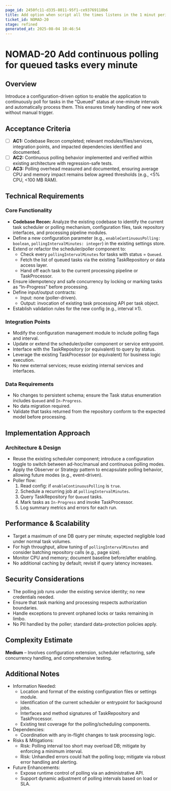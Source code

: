 ```yaml
---
page_id: 2450fc11-d335-8011-95f1-ce93769118b6
title: Add option when script all the times listens in the 1 minut periods if there any tasks to process
ticket_id: NOMAD-20
stage: refined
generated_at: 2025-08-04 10:46:54
---
```


# NOMAD-20 Add continuous polling for queued tasks every minute

## Overview
Introduce a configuration-driven option to enable the application to continuously poll for tasks in the “Queued” status at one-minute intervals and automatically process them. This ensures timely handling of new work without manual trigger.

## Acceptance Criteria
- [ ] **AC1:** Codebase Recon completed; relevant modules/files/services, integration points, and impacted dependencies identified and documented.
- [ ] **AC2:** Continuous polling behavior implemented and verified within existing architecture with regression-safe tests.
- [ ] **AC3:** Polling overhead measured and documented, ensuring average CPU and memory impact remains below agreed thresholds (e.g., <5% CPU, <100 MB RAM).

## Technical Requirements

### Core Functionality
- **Codebase Recon:** Analyze the existing codebase to identify the current task scheduler or polling mechanism, configuration files, task repository interfaces, and processing pipeline modules.
- Define a new configuration parameter (e.g., `enableContinuousPolling: boolean`, `pollingIntervalMinutes: integer`) in the existing settings store.
- Extend or refactor the scheduler/poller component to:
  - Check every `pollingIntervalMinutes` for tasks with status = `Queued`.
  - Fetch the list of queued tasks via the existing TaskRepository or data access layer.
  - Hand off each task to the current processing pipeline or TaskProcessor.
- Ensure idempotency and safe concurrency by locking or marking tasks as “In-Progress” before processing.
- Define input/output contracts:
  - Input: none (poller-driven).
  - Output: invocation of existing task processing API per task object.
- Establish validation rules for the new config (e.g., interval ≥1).

### Integration Points
- Modify the configuration management module to include polling flags and interval.
- Update or extend the scheduler/poller component or service entrypoint.
- Interface with the TaskRepository (or equivalent) to query by status.
- Leverage the existing TaskProcessor (or equivalent) for business logic execution.
- No new external services; reuse existing internal services and interfaces.

### Data Requirements
- No changes to persistent schema; ensure the Task status enumeration includes `Queued` and `In-Progress`.
- No data migration required.
- Validate that tasks returned from the repository conform to the expected model before processing.

## Implementation Approach

### Architecture & Design
- Reuse the existing scheduler component; introduce a configuration toggle to switch between ad-hoc/manual and continuous polling modes.
- Apply the Observer or Strategy pattern to encapsulate polling behavior, allowing future modes (e.g., event-driven).
- Poller flow:
  1. Read config: if `enableContinuousPolling` is `true`.
  2. Schedule a recurring job at `pollingIntervalMinutes`.
  3. Query TaskRepository for `Queued` tasks.
  4. Mark tasks as `In-Progress` and invoke TaskProcessor.
  5. Log summary metrics and errors for each run.

## Performance & Scalability
- Target a maximum of one DB query per minute; expected negligible load under normal task volumes.
- For high throughput, allow tuning of `pollingIntervalMinutes` and consider batching repository calls (e.g., page size).
- Monitor CPU and memory; document baseline before/after enabling.
- No additional caching by default; revisit if query latency increases.

## Security Considerations
- The polling job runs under the existing service identity; no new credentials needed.
- Ensure that task marking and processing respects authorization boundaries.
- Handle exceptions to prevent orphaned locks or tasks remaining in limbo.
- No PII handled by the poller; standard data-protection policies apply.

## Complexity Estimate
**Medium** – Involves configuration extension, scheduler refactoring, safe concurrency handling, and comprehensive testing.

## Additional Notes
- Information Needed:
  - Location and format of the existing configuration files or settings module.
  - Identification of the current scheduler or entrypoint for background jobs.
  - Interfaces and method signatures of TaskRepository and TaskProcessor.
  - Existing test coverage for the polling/scheduling components.
- Dependencies:
  - Coordination with any in-flight changes to task processing logic.
- Risks & Mitigations:
  - Risk: Polling interval too short may overload DB; mitigate by enforcing a minimum interval.
  - Risk: Unhandled errors could halt the polling loop; mitigate via robust error handling and alerting.
- Future Enhancements:
  - Expose runtime control of polling via an administrative API.
  - Support dynamic adjustment of polling intervals based on load or SLA.